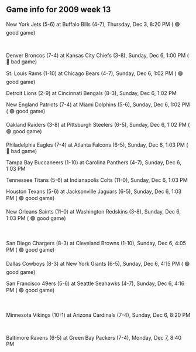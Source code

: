 ## Game info for 2009 week 13
New York Jets (5-6) at Buffalo Bills (4-7), Thursday, Dec 3, 8:20 PM (	:green_circle: good game)


<br/>

Denver Broncos (7-4) at Kansas City Chiefs (3-8), Sunday, Dec 6, 1:00 PM (	:red_circle: bad game)

St. Louis Rams (1-10) at Chicago Bears (4-7), Sunday, Dec 6, 1:02 PM (	:green_circle: good game)

Detroit Lions (2-9) at Cincinnati Bengals (8-3), Sunday, Dec 6, 1:02 PM

New England Patriots (7-4) at Miami Dolphins (5-6), Sunday, Dec 6, 1:02 PM (	:green_circle: good game)

Oakland Raiders (3-8) at Pittsburgh Steelers (6-5), Sunday, Dec 6, 1:02 PM (	:green_circle: good game)

Philadelphia Eagles (7-4) at Atlanta Falcons (6-5), Sunday, Dec 6, 1:03 PM (	:red_circle: bad game)

Tampa Bay Buccaneers (1-10) at Carolina Panthers (4-7), Sunday, Dec 6, 1:03 PM

Tennessee Titans (5-6) at Indianapolis Colts (11-0), Sunday, Dec 6, 1:03 PM

Houston Texans (5-6) at Jacksonville Jaguars (6-5), Sunday, Dec 6, 1:03 PM (	:green_circle: good game)

New Orleans Saints (11-0) at Washington Redskins (3-8), Sunday, Dec 6, 1:03 PM (	:green_circle: good game)


<br/>

San Diego Chargers (8-3) at Cleveland Browns (1-10), Sunday, Dec 6, 4:05 PM (	:green_circle: good game)

Dallas Cowboys (8-3) at New York Giants (6-5), Sunday, Dec 6, 4:15 PM (	:green_circle: good game)

San Francisco 49ers (5-6) at Seattle Seahawks (4-7), Sunday, Dec 6, 4:16 PM (	:green_circle: good game)


<br/>

Minnesota Vikings (10-1) at Arizona Cardinals (7-4), Sunday, Dec 6, 8:20 PM


<br/>

Baltimore Ravens (6-5) at Green Bay Packers (7-4), Monday, Dec 7, 8:40 PM

